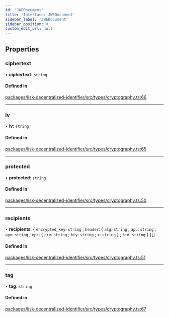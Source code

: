 ```yaml
---
id: 'JWEDocument'
title: 'Interface: JWEDocument'
sidebar_label: 'JWEDocument'
sidebar_position: 0
custom_edit_url: null
---
```


## Properties

### ciphertext

• **ciphertext**: `string`

#### Defined in

[packages/lisk-decentralized-identifier/src/types/cryptography.ts:66](https://github.com/aldhosutra/lisk-did/blob/2b84b93/packages/lisk-decentralized-identifier/src/types/cryptography.ts#L66)

---

### iv

• **iv**: `string`

#### Defined in

[packages/lisk-decentralized-identifier/src/types/cryptography.ts:65](https://github.com/aldhosutra/lisk-did/blob/2b84b93/packages/lisk-decentralized-identifier/src/types/cryptography.ts#L65)

---

### protected

• **protected**: `string`

#### Defined in

[packages/lisk-decentralized-identifier/src/types/cryptography.ts:50](https://github.com/aldhosutra/lisk-did/blob/2b84b93/packages/lisk-decentralized-identifier/src/types/cryptography.ts#L50)

---

### recipients

• **recipients**: { `encrypted_key`: `string` ; `header`: { `alg`: `string` ; `apu`: `string` ; `apv`: `string` ; `epk`: { `crv`: `string` ; `kty`: `string` ; `x`: `string` } ; `kid`: `string` } }[]

#### Defined in

[packages/lisk-decentralized-identifier/src/types/cryptography.ts:51](https://github.com/aldhosutra/lisk-did/blob/2b84b93/packages/lisk-decentralized-identifier/src/types/cryptography.ts#L51)

---

### tag

• **tag**: `string`

#### Defined in

[packages/lisk-decentralized-identifier/src/types/cryptography.ts:67](https://github.com/aldhosutra/lisk-did/blob/2b84b93/packages/lisk-decentralized-identifier/src/types/cryptography.ts#L67)
